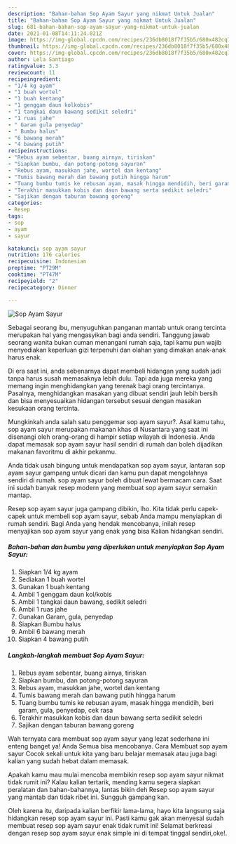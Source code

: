 ```yaml
---
description: "Bahan-bahan Sop Ayam Sayur yang nikmat Untuk Jualan"
title: "Bahan-bahan Sop Ayam Sayur yang nikmat Untuk Jualan"
slug: 681-bahan-bahan-sop-ayam-sayur-yang-nikmat-untuk-jualan
date: 2021-01-08T14:11:24.021Z
image: https://img-global.cpcdn.com/recipes/236db8018f7f35b5/680x482cq70/sop-ayam-sayur-foto-resep-utama.jpg
thumbnail: https://img-global.cpcdn.com/recipes/236db8018f7f35b5/680x482cq70/sop-ayam-sayur-foto-resep-utama.jpg
cover: https://img-global.cpcdn.com/recipes/236db8018f7f35b5/680x482cq70/sop-ayam-sayur-foto-resep-utama.jpg
author: Lela Santiago
ratingvalue: 3.3
reviewcount: 11
recipeingredient:
- "1/4 kg ayam"
- "1 buah wortel"
- "1 buah kentang"
- "1 genggam daun kolkobis"
- "1 tangkai daun bawang sedikit seledri"
- "1 ruas jahe"
- " Garam gula penyedap"
- " Bumbu halus"
- "6 bawang merah"
- "4 bawang putih"
recipeinstructions:
- "Rebus ayam sebentar, buang airnya, tiriskan"
- "Siapkan bumbu, dan potong-potong sayuran"
- "Rebus ayam, masukkan jahe, wortel dan kentang"
- "Tumis bawang merah dan bawang putih hingga harum"
- "Tuang bumbu tumis ke rebusan ayam, masak hingga mendidih, beri garam, gula, penyedap, cek rasa"
- "Terakhir masukkan kobis dan daun bawang serta sedikit seledri"
- "Sajikan dengan taburan bawang goreng"
categories:
- Resep
tags:
- sop
- ayam
- sayur

katakunci: sop ayam sayur 
nutrition: 176 calories
recipecuisine: Indonesian
preptime: "PT29M"
cooktime: "PT47M"
recipeyield: "2"
recipecategory: Dinner

---
```



![Sop Ayam Sayur](https://img-global.cpcdn.com/recipes/236db8018f7f35b5/680x482cq70/sop-ayam-sayur-foto-resep-utama.jpg)

Sebagai seorang ibu, menyuguhkan panganan mantab untuk orang tercinta merupakan hal yang mengasyikan bagi anda sendiri. Tanggung jawab seorang  wanita bukan cuman menangani rumah saja, tapi kamu pun wajib menyediakan keperluan gizi terpenuhi dan olahan yang dimakan anak-anak harus enak.

Di era  saat ini, anda sebenarnya dapat membeli hidangan yang sudah jadi tanpa harus susah memasaknya lebih dulu. Tapi ada juga mereka yang memang ingin menghidangkan yang terenak bagi orang tercintanya. Pasalnya, menghidangkan masakan yang dibuat sendiri jauh lebih bersih dan bisa menyesuaikan hidangan tersebut sesuai dengan masakan kesukaan orang tercinta. 



Mungkinkah anda salah satu penggemar sop ayam sayur?. Asal kamu tahu, sop ayam sayur merupakan makanan khas di Nusantara yang saat ini disenangi oleh orang-orang di hampir setiap wilayah di Indonesia. Anda dapat memasak sop ayam sayur hasil sendiri di rumah dan boleh dijadikan makanan favoritmu di akhir pekanmu.

Anda tidak usah bingung untuk mendapatkan sop ayam sayur, lantaran sop ayam sayur gampang untuk dicari dan kamu pun dapat mengolahnya sendiri di rumah. sop ayam sayur boleh dibuat lewat bermacam cara. Saat ini sudah banyak resep modern yang membuat sop ayam sayur semakin mantap.

Resep sop ayam sayur juga gampang dibikin, lho. Kita tidak perlu capek-capek untuk membeli sop ayam sayur, sebab Anda mampu menyiapkan di rumah sendiri. Bagi Anda yang hendak mencobanya, inilah resep menyajikan sop ayam sayur yang enak yang bisa Kalian hidangkan sendiri.

<!--inarticleads1-->

##### Bahan-bahan dan bumbu yang diperlukan untuk menyiapkan Sop Ayam Sayur:

1. Siapkan 1/4 kg ayam
1. Sediakan 1 buah wortel
1. Gunakan 1 buah kentang
1. Ambil 1 genggam daun kol/kobis
1. Ambil 1 tangkai daun bawang, sedikit seledri
1. Ambil 1 ruas jahe
1. Gunakan  Garam, gula, penyedap
1. Siapkan  Bumbu halus
1. Ambil 6 bawang merah
1. Siapkan 4 bawang putih




<!--inarticleads2-->

##### Langkah-langkah membuat Sop Ayam Sayur:

1. Rebus ayam sebentar, buang airnya, tiriskan
1. Siapkan bumbu, dan potong-potong sayuran
1. Rebus ayam, masukkan jahe, wortel dan kentang
1. Tumis bawang merah dan bawang putih hingga harum
1. Tuang bumbu tumis ke rebusan ayam, masak hingga mendidih, beri garam, gula, penyedap, cek rasa
1. Terakhir masukkan kobis dan daun bawang serta sedikit seledri
1. Sajikan dengan taburan bawang goreng




Wah ternyata cara membuat sop ayam sayur yang lezat sederhana ini enteng banget ya! Anda Semua bisa mencobanya. Cara Membuat sop ayam sayur Cocok sekali untuk kita yang baru belajar memasak atau juga bagi kalian yang sudah hebat dalam memasak.

Apakah kamu mau mulai mencoba membikin resep sop ayam sayur nikmat tidak rumit ini? Kalau kalian tertarik, mending kamu segera siapkan peralatan dan bahan-bahannya, lantas bikin deh Resep sop ayam sayur yang mantab dan tidak ribet ini. Sungguh gampang kan. 

Oleh karena itu, daripada kalian berfikir lama-lama, hayo kita langsung saja hidangkan resep sop ayam sayur ini. Pasti kamu gak akan menyesal sudah membuat resep sop ayam sayur enak tidak rumit ini! Selamat berkreasi dengan resep sop ayam sayur enak simple ini di tempat tinggal sendiri,oke!.

